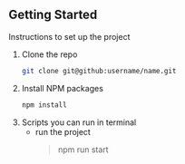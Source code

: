 ## Getting Started

Instructions to set up the project

1. Clone the repo
    ```bash
    git clone git@github:username/name.git
    ```
2. Install NPM packages
    ```bash
    npm install
    ```
3. Scripts you can run in terminal
    * run the project
         > npm run start 